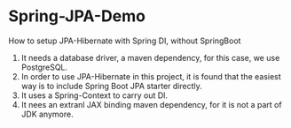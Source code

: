 # Spring-JPA-Demo

How to setup JPA-Hibernate with Spring DI, without SpringBoot

1.  It needs a database driver, a maven dependency, for this case, we use PostgreSQL.
2.  In order to use JPA-Hibernate in this project, it is found that the easiest way is to include Spring Boot JPA starter directly.
3.  It uses a Spring-Context to carry out DI.
4.  It nees an extranl JAX binding maven dependency, for it is not a part of JDK anymore.
